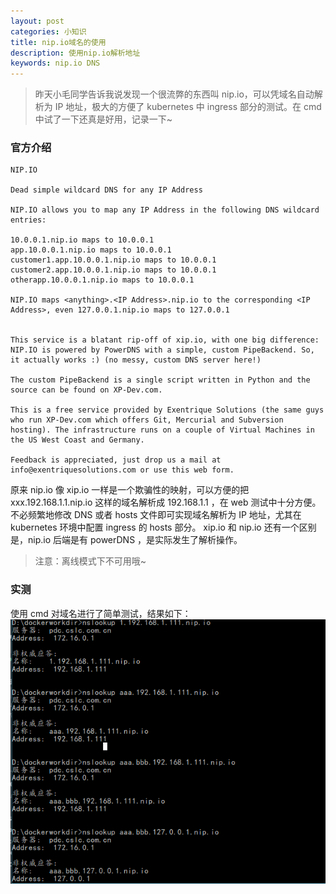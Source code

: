 ```yaml
---
layout: post
categories: 小知识
title: nip.io域名的使用
description: 使用nip.io解析地址
keywords: nip.io DNS
---
```


> 昨天小毛同学告诉我说发现一个很流弊的东西叫 nip.io，可以凭域名自动解析为 IP 地址，极大的方便了 kubernetes 中 ingress 部分的测试。在 cmd 中试了一下还真是好用，记录一下~


### 官方介绍
```
NIP.IO

Dead simple wildcard DNS for any IP Address

NIP.IO allows you to map any IP Address in the following DNS wildcard entries:

10.0.0.1.nip.io maps to 10.0.0.1
app.10.0.0.1.nip.io maps to 10.0.0.1
customer1.app.10.0.0.1.nip.io maps to 10.0.0.1
customer2.app.10.0.0.1.nip.io maps to 10.0.0.1
otherapp.10.0.0.1.nip.io maps to 10.0.0.1

NIP.IO maps <anything>.<IP Address>.nip.io to the corresponding <IP Address>, even 127.0.0.1.nip.io maps to 127.0.0.1


This service is a blatant rip-off of xip.io, with one big difference: NIP.IO is powered by PowerDNS with a simple, custom PipeBackend. So, it actually works :) (no messy, custom DNS server here!)

The custom PipeBackend is a single script written in Python and the source can be found on XP-Dev.com.

This is a free service provided by Exentrique Solutions (the same guys who run XP-Dev.com which offers Git, Mercurial and Subversion hosting). The infrastructure runs on a couple of Virtual Machines in the US West Coast and Germany.

Feedback is appreciated, just drop us a mail at info@exentriquesolutions.com or use this web form.
```
原来 nip.io 像 xip.io 一样是一个欺骗性的映射，可以方便的把 xxx.192.168.1.1.nip.io 这样的域名解析成 192.168.1.1 ，在 web 测试中十分方便。不必频繁地修改 DNS 或者 hosts 文件即可实现域名解析为 IP 地址，尤其在 kubernetes 环境中配置 ingress 的 hosts 部分。
xip.io 和 nip.io 还有一个区别是，nip.io 后端是有 powerDNS ，是实际发生了解析操作。
> 注意：离线模式下不可用哦~

### 实测

使用 cmd 对域名进行了简单测试，结果如下：
![cmd测试截图](/images/posts/nipio.png)
